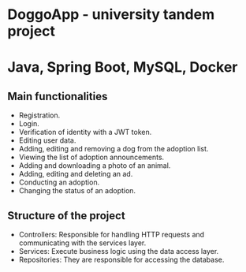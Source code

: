 # DoggoApp - university tandem project
# Java, Spring Boot, MySQL, Docker

## Main functionalities 
- Registration.
- Login.
- Verification of identity with a JWT token.
- Editing user data.
- Adding, editing and removing a dog from the adoption list.
- Viewing the list of adoption announcements.
- Adding and downloading a photo of an animal.
- Adding, editing and deleting an ad.
- Conducting an adoption.
- Changing the status of an adoption.

## Structure of the project

- Controllers: Responsible for handling HTTP requests and communicating with the services layer.
- Services: Execute business logic using the data access layer.
- Repositories: They are responsible for accessing the database.




